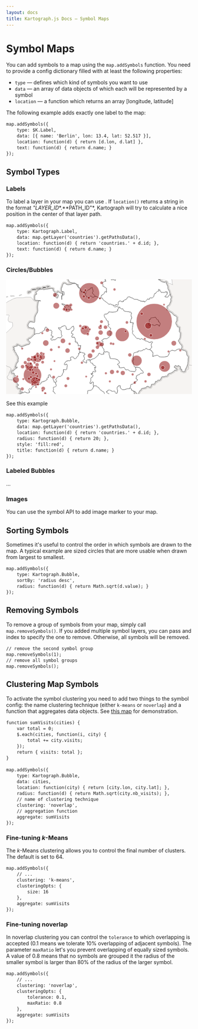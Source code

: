 ```yaml
---
layout: docs
title: Kartograph.js Docs — Symbol Maps
---
```


# Symbol Maps

You can add symbols to a map using the ``map.addSymbols`` function. You need to provide a config dictionary filled with at least the following properties:


* ``type`` — defines which kind of symbols you want to use
* ``data`` — an array of data objects of which each will be represented by a symbol
* ``location`` — a function which returns an array [longitude, latitude]

The following example adds exactly one label to the map:

    map.addSymbols({
        type: $K.Label,
        data: [{ name: 'Berlin', lon: 13.4, lat: 52.517 }],
        location: function(d) { return [d.lon, d.lat] },
        text: function(d) { return d.name; }
    });


## Symbol Types

### Labels

To label a layer in your map you can use . If ``location()`` returns a string in the format *"LAYER_ID**.**PATH_ID"*, Kartograph will try to calculate a nice position in the center of that layer path.


    map.addSymbols({
        type: Kartograph.Label,
        data: map.getLayer('countries').getPathsData(),
        location: function(d) { return 'countries.' + d.id; },
        text: function(d) { return d.name; }
    });


### Circles/Bubbles

[![symbol map demo](symbol-map.png)](/showcase/symbols/)

See this example

    map.addSymbols({
        type: Kartograph.Bubble,
        data: map.getLayer('countries').getPathsData(),
        location: function(d) { return 'countries.' + d.id; },
        radius: function(d) { return 20; },
        style: 'fill:red',
        title: function(d) { return d.name; }
    });

### Labeled Bubbles

...

### Images

You can use the symbol API to add image marker to your map.


## Sorting Symbols

Sometimes it's useful to control the order in which symbols are drawn to the map. A typical example are sized circles that are more usable when drawn from largest to smallest.

    map.addSymbols({
        type: Kartograph.Bubble,
        sortBy: 'radius desc',
        radius: function(d) { return Math.sqrt(d.value); }
    });

## Removing Symbols

To remove a group of symbols from your map, simply call ``map.removeSymbols()``. If you added multiple symbol layers, you can pass and index to specify the one to remove. Otherwise, all symbols will be removed.

    // remove the second symbol group
    map.removeSymbols(1);
    // remove all symbol groups
    map.removeSymbols();

## Clustering Map Symbols

To activate the symbol clustering you need to add two things to the symbol config: the name clustering technique (either ``k-means`` or ``noverlap``) and a function that aggregates data objects. See [this map](/showcase/clustering) for demonstration.


    function sumVisits(cities) {
        var total = 0;
        $.each(cities, function(i, city) {
            total += city.visits;
        });
        return { visits: total };
    }

    map.addSymbols({
        type: Kartograph.Bubble,
        data: cities,
        location: function(city) { return [city.lon, city.lat]; },
        radius: function(d) { return Math.sqrt(city.nb_visits); },
        // name of clustering technique
        clustering: 'noverlap',
        // aggregation function
        aggregate: sumVisits
    });

### Fine-tuning *k*-Means

The *k*-Means clustering allows you to control the final number of clusters. The default is set to 64.

    map.addSymbols({
        // ...
        clustering: 'k-means',
        clusteringOpts: {
            size: 16
        },
        aggregate: sumVisits
    });


### Fine-tuning noverlap

In noverlap clustering you can control the ``tolerance`` to which overlapping is accepted (0.1 means we tolerate 10% overlapping of adjacent symbols). The parameter ``maxRatio`` let's you prevent overlapping of equally sized symbols. A value of 0.8 means that no symbols are grouped it the radius of the smaller symbol is larger than 80% of the radius of the larger symbol.

    map.addSymbols({
        // ...
        clustering: 'noverlap',
        clusteringOpts: {
            tolerance: 0.1,
            maxRatio: 0.8
        },
        aggregate: sumVisits
    });
